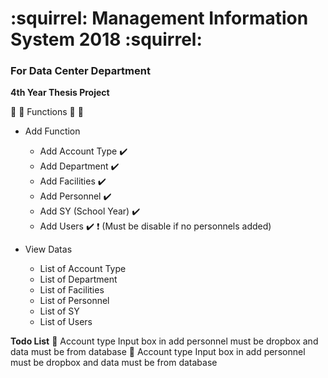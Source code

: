 # :squirrel: Management Information System 2018 :squirrel:

### For Data Center Department

**4th Year Thesis Project**

:sparkler: :sparkler: Functions :sparkler: :sparkler:

+ Add Function
  - Add Account Type :heavy_check_mark:
  - Add Department :heavy_check_mark:
  - Add Facilities :heavy_check_mark:
  - Add Personnel :heavy_check_mark:
  - Add SY (School Year) :heavy_check_mark:
  - Add Users :heavy_check_mark: :heavy_exclamation_mark: (Must be disable if no personnels added)

+ View Datas
  - List of Account Type
  - List of Department
  - List of Facilities
  - List of Personnel
  - List of SY
  - List of Users

**Todo List**
:pushpin: Account type Input box in add personnel must be dropbox and data must be from database
:pushpin: Account type Input box in add personnel must be dropbox and data must be from database

